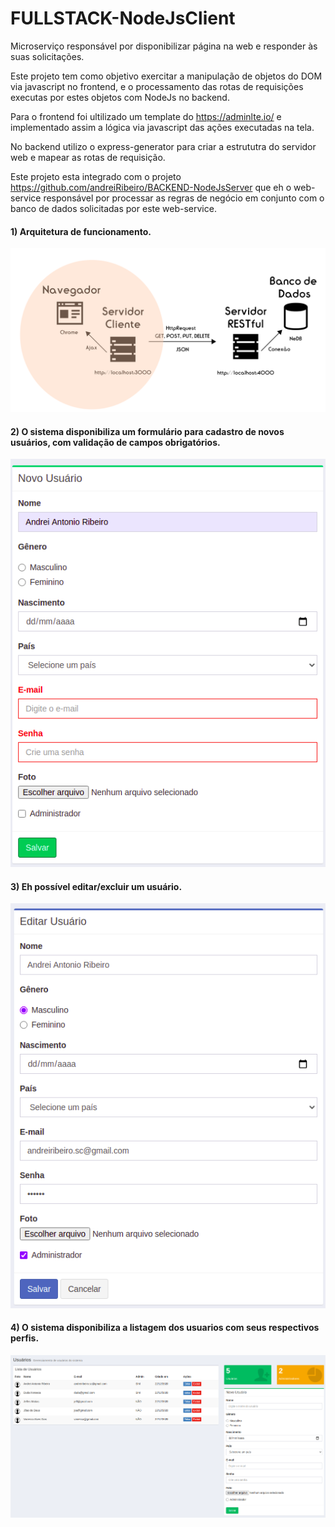 # FULLSTACK-NodeJsClient
Microserviço responsável por disponibilizar página na web e responder às suas solicitações.

Este projeto tem como objetivo exercitar a manipulação de objetos do DOM via javascript no frontend, e o processamento das rotas de requisições executas por estes  objetos com NodeJs no backend.

Para o frontend foi ultilizado um template do https://adminlte.io/ e implementado assim a lógica via javascript das ações executadas na tela.

No backend utilizo o express-generator para criar a estrututra do servidor web e mapear as rotas de requisição.

Este projeto esta integrado com o projeto https://github.com/andreiRibeiro/BACKEND-NodeJsServer que eh o web-service responsável por processar as regras de negócio em conjunto com o banco de dados solicitadas por este web-service.

#### 1) Arquitetura de funcionamento.

![](public/dist/img/arquitetura.png)

#### 2) O sistema disponibiliza um formulário para cadastro de novos usuários, com validação de campos obrigatórios.

![](public/dist/img/cadastro.png)

#### 3) Eh possível editar/excluir um usuário.

![](public/dist/img/edicao.png)

#### 4) O sistema disponibiliza a listagem dos usuarios com seus respectivos perfis.

![](public/dist/img/listagem.png)
